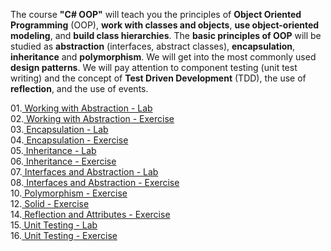 The course <b>"C# OOP"</b> will teach you the principles of <b>Object Oriented Programming</b> (OOP), <b>work with classes and objects</b>, <b>use object-oriented modeling</b>, and <b>build class hierarchies</b>. The <b>basic principles of OOP</b> will be studied as <b>abstraction</b> (interfaces, abstract classes), <b>encapsulation</b>, <b>inheritance</b> and <b>polymorphism</b>. We will get into the most commonly used <b>design patterns</b>. We will pay attention to component testing (unit test writing) and the concept of <b>Test Driven Development</b> (TDD), the use of <b>reflection</b>, and the use of events.

01.<a href="https://github.com/HristoShabanakov/CSharp-ADVANCED-January2019/tree/master/C%23%20OOP/01.Working%20with%20Abstraction%20-%20Lab"> Working with Abstraction - Lab </a><br>
02.<a href="https://github.com/HristoShabanakov/CSharp-ADVANCED-January2019/tree/master/C%23%20OOP/02.Working%20with%20Abstraction%20-%20Exercise"> Working with Abstraction - Exercise </a><br>
03.<a href="https://github.com/HristoShabanakov/CSharp-ADVANCED-January2019/tree/master/C%23%20OOP/03.Encapsulation%20-%20Lab"> Encapsulation - Lab </a><br>
04.<a href="https://github.com/HristoShabanakov/CSharp-ADVANCED-January2019/tree/master/C%23%20OOP/04.Encapsulation%20-%20Exercise"> Encapsulation - Exercise </a><br>
05.<a href="https://github.com/HristoShabanakov/CSharp-ADVANCED-January2019/tree/master/C%23%20OOP/05.Inheritance%20-%20Lab"> Inheritance - Lab </a><br>
06.<a href="https://github.com/HristoShabanakov/CSharp-ADVANCED-January2019/tree/master/C%23%20OOP/06.Inheritance%20-%20Exercise"> Inheritance - Exercise </a><br>
07.<a href="https://github.com/HristoShabanakov/CSharp-ADVANCED-January2019/tree/master/C%23%20OOP/07.Interfaces%20and%20Abstraction%20-%20Lab"> Interfaces and Abstraction - Lab </a><br>
08.<a href="https://github.com/HristoShabanakov/CSharp-ADVANCED-January2019/tree/master/C%23%20OOP/08.Interfaces%20and%20Abstraction%20-%20Exercise"> Interfaces and Abstraction - Exercise </a><br> 
10.<a href="https://github.com/HristoShabanakov/CSharp-ADVANCED-January2019/tree/master/C%23%20OOP/10.Polymorphism%20-%20Exercise"> Polymorphism - Exercise </a><br>
12.<a href="https://github.com/HristoShabanakov/CSharp-ADVANCED-January2019/tree/master/C%23%20OOP/12.Solid%20-%20Exercise/01.Logger"> Solid - Exercise </a><br>
14.<a href="https://github.com/HristoShabanakov/CSharp-ADVANCED-January2019/tree/master/C%23%20OOP/14.Reflection%20and%20Attributes%20-%20Exercise"> Reflection and Attributes - Exercise </a><br>
15.<a href="https://github.com/HristoShabanakov/CSharp-ADVANCED-January2019/tree/master/C%23%20OOP/15.Unit%20Testing%20-%20Lab"> Unit Testing - Lab </a><br>
16.<a href="https://github.com/HristoShabanakov/CSharp-ADVANCED-January2019/tree/master/C%23%20OOP/16.Unit%20Testing%20-%20Exercise"> Unit Testing - Exercise </a><br>
